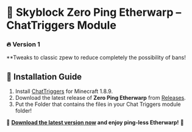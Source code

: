 # 🚀 Skyblock Zero Ping Etherwarp – ChatTriggers Module  

### 🔥 Version 1

**Tweaks to classic zpew to reduce completely the possibility of bans!

## 📜 Installation Guide  
1. Install [ChatTriggers](https://www.chattriggers.com/) for Minecraft 1.8.9.  
2. Download the latest release of **Zero Ping Etherwarp** from [Releases](#).  
3. Put the Folder that contains the files in your Chat Triggers module folder!

💾 **[Download the latest version now](#) and enjoy ping-less Etherwarp!** 🚀  

